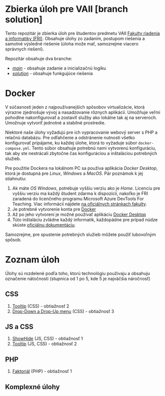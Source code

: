 # Zbierka úloh pre VAII [branch solution]
Tento repozitár je zbierka úloh pre študentov predmetu VAII 
[Fakulty riadenia a informatiky (FRI)](https://www.fri.uniza.sk/). Obsahuje úlohy zo zadaním,
postupom riešenia a samotné výsledné riešenie (úloha može mať, samozrejme viacero správnych 
riešení).

Repozitár obsahuje dva branche:
- [_main_](/../../tree/main) - obsahuje zadanie a inicializačnú logiku
- [_solution_](/../../tree/solution) - obsahuje funkgujúce riešenia

# Docker
V súčasnosti jeden z najpoužívanejších spôsobov virtualizácie, ktorá výrazne zjednošuje vývoj a nasadzovanie rôznych 
aplikácií. Umožňuje veľmi pohodlne nakonfigurovať a zostaviť služby ako lokálne tak aj na serveroch. Umožnuje vytvoriť
jednotné a stabilné prostredie.

Niektoré naše úlohy vyžadujú pre ich vypracovanie webový server s PHP a relačnú databázu. Pre odľahčenie a odstránenie
nutnosti všetko konfigurovať pripájame, ku každej úlohe, ktorá to vyžaduje súbor `docker-compose.yml`. Tento súbor
obsahuje potrebnú nami vytvorenú konfiguráciu, tak aby ste nestrácali zbytočne čas konfiguráciou a inštaláciou
potrebných služieb.

Pre použitie Dockera na lokálnom PC sa používa aplikácia _Docker Desktop_, ktorá je dostupná pre _Linux_, _Windows_ a _MacOS_.
Pár poznámok k jej stiahnutiu:

1.  Ak máte _OS Windows_, potrebuje vyššiu verziu ako je _Home_. Licenciu pre vyššiu verziu ma každý študent zdarma k 
    dispozícií, nakoľko je FRI zaradená do licenčného programu Microsoft Azure DevTools For Teaching. Viac informácií nájdete
    [na oficiálnych stránkach fakulty](https://www.fri.uniza.sk/stranka/softver-a-internet).
2.  Je potrebné vytvorenie konta pre [Docker](https://www.docker.com/)
3.  Až po jeho vytvorení je možné používať aplikáciu [Docker Desktop](https://www.docker.com/products/docker-desktop)
4.  Túto inštaláciu zvládne každý informatik, každopádne pre prípad núdze skúste [oficiálnu dokumentáciu](https://docs.docker.com/desktop/).

Samozrejme, pre spustenie potrebných služieb môžete použiť lubovoľným spôsob.

# Zoznam úloh

Úlohy sú rozdelené podľa toho, ktorú technológiu použivaju a obsahuju označenie nátočnosti (stupnica
od 1 po 5, kde 5 je najväčšia náročnosť)

## CSS
1. [Tooltip](css/tooltip-css/zadanie.md) (CSS) - obtiažnosť 2
1. [Drop-Down a Drop-Up menu](css/dropdownmenu/riesenie.md) (CSS) - obtiažnosť 3
   
## JS a CSS
1. [ShowHide](js-a-css/showhide/zadanie.md) (JS, CSS) - obtiažnosť 1
1. [Tooltip](js-a-css/tooltip-js/zadanie.md) (JS, CSS) - obtiažnosť 2


## PHP
1. [Faktoriál](php/faktorial-php/zadanie.md) (PHP) - obtiažnosť 1

## Komplexné úlohy




